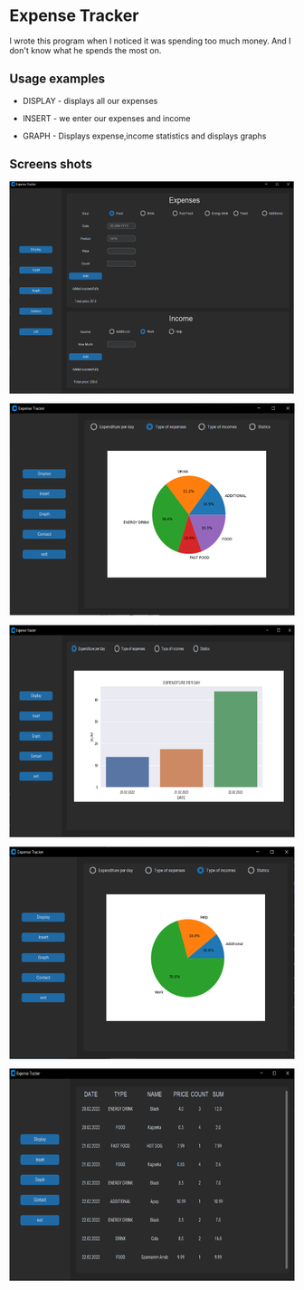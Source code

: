 # Expense Tracker

I wrote this program when I noticed it was spending too much money. And I don't 
know what he spends the most on.

## Usage examples

- DISPLAY - displays all our expenses

- INSERT - we enter our expenses and income

- GRAPH - Displays expense,income statistics and displays graphs


## Screens shots

<img
  src="/prints/insert.png"
  width="550"
  height="375"
  style="display: inline-block; margin: 0 auto">

<img
  src="/prints/expenses_graph.png"
  width="550"
  height="375"
  style="display: inline-block; margin: 0 auto">

<img
  src="/prints/expenditure_graph.png"
  width="550"
  height="375"
  style="display: inline-block; margin: 0 auto">

<img
  src="/prints/income_graph.png"
  width="550"
  height="375"
  style="display: inline-block; margin: 0 auto">

<img
  src="/prints/display.png"
  width="550"
  height="375"
  style="display: inline-block; margin: 0 auto">
